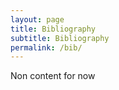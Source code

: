 ```yaml
---
layout: page
title: Bibliography
subtitle: Bibliography
permalink: /bib/
---
```


Non content for now